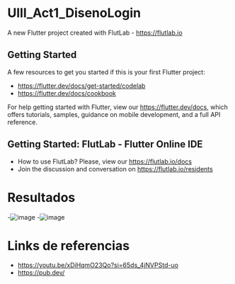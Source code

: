 # Ulll_Act1_DisenoLogin

A new Flutter project created with FlutLab - https://flutlab.io

## Getting Started

A few resources to get you started if this is your first Flutter project:

- https://flutter.dev/docs/get-started/codelab
- https://flutter.dev/docs/cookbook

For help getting started with Flutter, view our
https://flutter.dev/docs, which offers tutorials,
samples, guidance on mobile development, and a full API reference.

## Getting Started: FlutLab - Flutter Online IDE

- How to use FlutLab? Please, view our https://flutlab.io/docs
- Join the discussion and conversation on https://flutlab.io/residents
# Resultados
-![image](https://github.com/Aric-Mirray-Capistran-Tenorio/Ulll_Act1_disLogin/assets/143548368/e7e1e386-476c-4375-982a-f3694aa3adba)
-![image](https://github.com/Aric-Mirray-Capistran-Tenorio/Ulll_Act1_disLogin/assets/143548368/227cbb27-9423-4717-a49b-ba0b8f8b2a46)
 # Links de referencias
 - https://youtu.be/xDiHqmO23Qo?si=65ds_4jNVPStd-uo
 - https://pub.dev/


